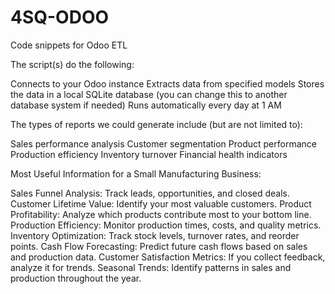 # 4SQ-ODOO
Code snippets for Odoo ETL

The script(s) do the following:

Connects to your Odoo instance
Extracts data from specified models
Stores the data in a local SQLite database (you can change this to another database system if needed)
Runs automatically every day at 1 AM


The types of reports we could generate include (but are not limited to):

Sales performance analysis
Customer segmentation
Product performance
Production efficiency
Inventory turnover
Financial health indicators

Most Useful Information for a Small Manufacturing Business:

Sales Funnel Analysis: Track leads, opportunities, and closed deals.
Customer Lifetime Value: Identify your most valuable customers.
Product Profitability: Analyze which products contribute most to your bottom line.
Production Efficiency: Monitor production times, costs, and quality metrics.
Inventory Optimization: Track stock levels, turnover rates, and reorder points.
Cash Flow Forecasting: Predict future cash flows based on sales and production data.
Customer Satisfaction Metrics: If you collect feedback, analyze it for trends.
Seasonal Trends: Identify patterns in sales and production throughout the year.

